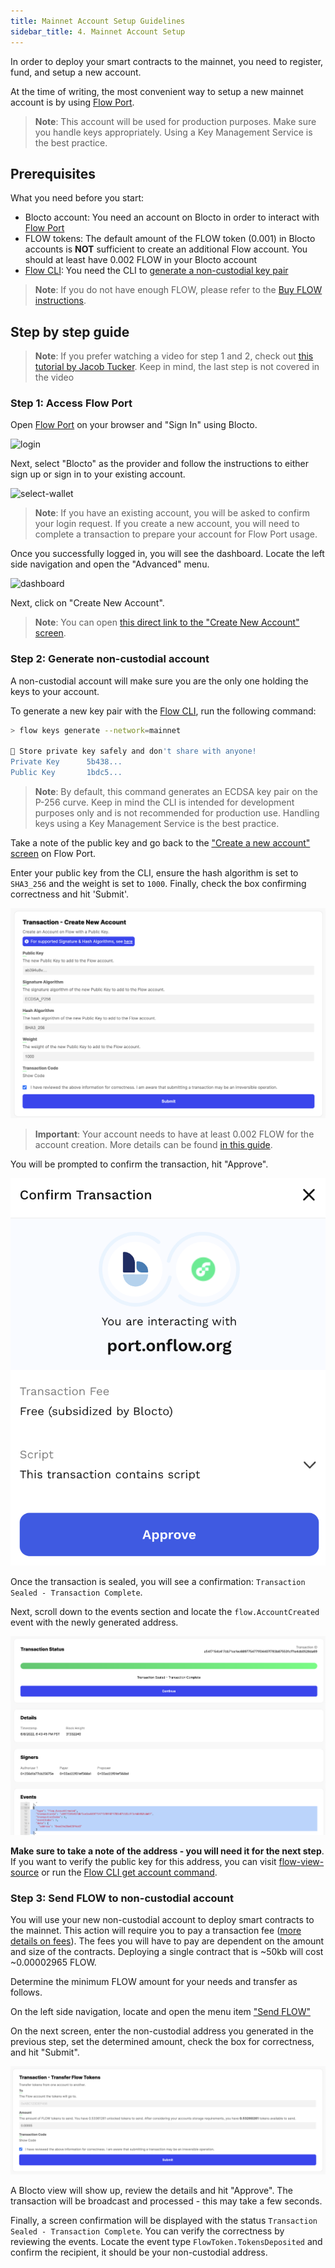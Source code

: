 ```yaml
---
title: Mainnet Account Setup Guidelines
sidebar_title: 4. Mainnet Account Setup
---
```


In order to deploy your smart contracts to the mainnet, you need to register, fund, and setup a new account.

At the time of writing, the most convenient way to setup a new mainnet account is by using [Flow Port](/flow-port/).

> **Note**: This account will be used for production purposes. Make sure you handle keys appropriately. Using a Key Management Service is the best practice.

## Prerequisites

What you need before you start:

- Blocto account: You need an account on Blocto in order to interact with [Flow Port](https://port.onflow.org/)
- FLOW tokens: The default amount of the FLOW token (0.001) in Blocto accounts is **NOT** sufficient to create an additional Flow account. You should at least have 0.002 FLOW in your Blocto account
- [Flow CLI](https://github.com/onflow/flow-cli): You need the CLI to [generate a non-custodial key pair](/flow-cli/generate-keys/)

> **Note**: If you do not have enough FLOW, please refer to the [Buy FLOW instructions](https://flow.com/#buyflow).

## Step by step guide

> **Note**: If you prefer watching a video for step 1 and 2, check out [this tutorial by Jacob Tucker](https://www.youtube.com/watch?v=vXui7uO4cIQ). Keep in mind, the last step is not covered in the video

### Step 1: Access Flow Port

Open [Flow Port](https://port.onflow.org/) on your browser and "Sign In" using Blocto.

![login](/port-login.png)

Next, select "Blocto" as the provider and follow the instructions to either sign up or sign in to your existing account.

![select-wallet](/select-wallet.png)

> **Note**: If you have an existing account, you will be asked to confirm your login request. If you create a new account, you will need to complete a transaction to prepare your account for Flow Port usage.

Once you successfully logged in, you will see the dashboard. Locate the left side navigation and open the "Advanced" menu.

![dashboard](/port-dashboard.png)

Next, click on "Create New Account".

> **Note**: You can open [this direct link to the "Create New Account" screen](https://port.onflow.org/transaction?hash=a0a78aa7821144efd5ebb974bb52ba04609ce76c3863af9d45348db93937cf98&showcode=false&weight=1000&halg=3).

### Step 2: Generate non-custodial account

A non-custodial account will make sure you are the only one holding the keys to your account.

To generate a new key pair with the [Flow CLI](https://github.com/onflow/flow-cli), run the following command:

```sh
> flow keys generate --network=mainnet

🔴️ Store private key safely and don't share with anyone!
Private Key      5b438...
Public Key       1bdc5...
```

> **Note**: By default, this command generates an ECDSA key pair on the P-256 curve. Keep in mind the CLI is intended for development purposes only and is not recommended for production use. Handling keys using a Key Management Service is the best practice.

Take a note of the public key and go back to the ["Create a new account" screen](https://port.onflow.org/transaction?hash=a0a78aa7821144efd5ebb974bb52ba04609ce76c3863af9d45348db93937cf98&showcode=false&weight=1000&halg=3) on Flow Port.

Enter your public key from the CLI, ensure the hash algorithm is set to `SHA3_256` and the weight is set to `1000`. Finally, check the box confirming correctness and hit 'Submit'.

![new-account](port-new-account.png)

> **Important**: Your account needs to have at least 0.002 FLOW for the account creation. More details can be found [in this guide](https://docs.onflow.org/flow-token/concepts/#storageaccount-fees).

You will be prompted to confirm the transaction, hit "Approve".

![approve](port-approve.png)

Once the transaction is sealed, you will see a confirmation: `Transaction Sealed - Transaction Complete`.

Next, scroll down to the events section and locate the `flow.AccountCreated` event with the newly generated address.

![event](port-event.png)

**Make sure to take a note of the address - you will need it for the next step**. If you want to verify the public key for this address, you can visit [flow-view-source](https://flow-view-source.com/) or run the [Flow CLI get account command](/flow-cli/get-accounts/).

### Step 3: Send FLOW to non-custodial account

You will use your new non-custodial account to deploy smart contracts to the mainnet. This action will require you to pay a transaction fee ([more details on fees](/concepts/variable-transaction-fees)). The fees you will have to pay are dependent on the amount and size of the contracts. Deploying a single contract that is ~50kb will cost ~0.00002965 FLOW.

Determine the minimum FLOW amount for your needs and transfer as follows.

On the left side navigation, locate and open the menu item ["Send FLOW"](https://port.onflow.org/transaction?hash=47851586d962335e3f7d9e5d11a4c527ee4b5fd1c3895e3ce1b9c2821f60b166&showcode=false)

On the next screen, enter the non-custodial address you generated in the previous step, set the determined amount, check the box for correctness, and hit "Submit".

![send](port-send.png)

A Blocto view will show up, review the details and hit "Approve". The transaction will be broadcast and processed - this may take a few seconds.

Finally, a screen confirmation will be displayed with the status `Transaction Sealed - Transaction Complete`. You can verify the correctness by reviewing the events. Locate the event type `FlowToken.TokensDeposited` and confirm the recipient, it should be your non-custodial address.
